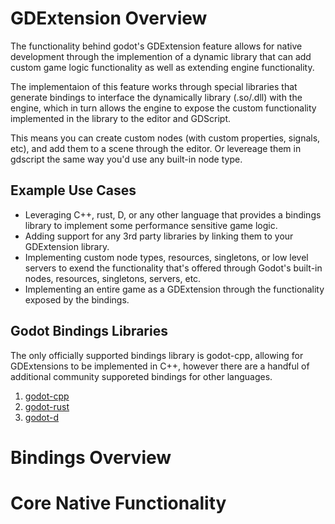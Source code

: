 # GDExtension Overview

The functionality behind godot's GDExtension feature allows for native development through the implemention of a dynamic library that can add custom game logic functionality as well as extending engine functionality.

The implementaion of this feature works through special libraries that generate bindings to interface the dynamically library (.so/.dll) with the engine, which in turn allows the engine to expose the custom functionality implemented in the library to the editor and GDScript.

This means you can create custom nodes (with custom properties, signals, etc), and add them to a scene through the editor. Or levereage them in gdscript the same way you'd use any built-in node type.

## Example Use Cases

* Leveraging C++, rust, D, or any other language that provides a bindings library to implement some performance sensitive game logic.
* Adding support for any 3rd party libraries by linking them to your GDExtension library.
* Implementing custom node types, resources, singletons, or low level servers to exend the functionality that's offered through Godot's built-in nodes, resources, singletons, servers, etc.
* Implementing an entire game as a GDExtension through the functionality exposed by the bindings.

## Godot Bindings Libraries

The only officially supported bindings library is godot-cpp, allowing for GDExtensions to be implemented in C++, however there are a handful of additional community supporeted bindings for other languages.

1. [godot-cpp](https://github.com/godotengine/godot-cpp)
1. [godot-rust](https://github.com/godot-rust/godot-rust)
1. [godot-d](https://github.com/godot-d/godot-d)

# Bindings Overview




# Core Native Functionality
